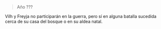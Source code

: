 > Año ???

Vilh y Freyja no participarán en la guerra, pero sí en alguna batalla sucedida cerca de su casa del bosque o en su aldea natal.